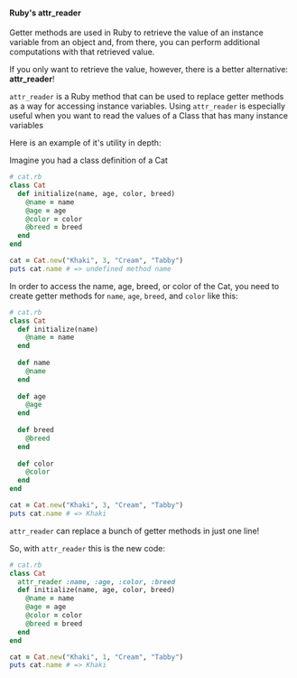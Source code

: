#### Ruby's attr_reader

Getter methods are used in Ruby to retrieve the value of an instance variable from an object and, from there, you can perform additional computations with that retrieved value. 

If you only want to retrieve the value, however, there is a better alternative: **attr_reader**!

`attr_reader` is a Ruby method that can be used to replace getter methods as a way for accessing instance variables. Using `attr_reader` is especially useful when you want to read the values of a Class that has many instance variables

Here is an example of it's utility in depth:

Imagine you had a class definition of a Cat

```Ruby
# cat.rb
class Cat
  def initialize(name, age, color, breed)
    @name = name
    @age = age
    @color = color
    @breed = breed
  end
end

cat = Cat.new("Khaki", 3, "Cream", "Tabby")
puts cat.name # => undefined method name

```

In order to access the name, age, breed, or color of the Cat, you need to create getter methods for `name`, `age`, `breed`, and `color` like this:

```Ruby
# cat.rb
class Cat
  def initialize(name)
    @name = name
  end
   
  def name
    @name
  end
  
  def age
    @age
  end
  
  def breed
    @breed
  end
  
  def color
    @color
  end
end

cat = Cat.new("Khaki", 3, "Cream", "Tabby")
puts cat.name # => Khaki

```

`attr_reader` can replace a bunch of getter methods in just one line!

So, with `attr_reader` this is the new code:

```Ruby
# cat.rb
class Cat
  attr_reader :name, :age, :color, :breed
  def initialize(name, age, color, breed)
    @name = name
    @age = age
    @color = color
    @breed = breed
  end
end

cat = Cat.new("Khaki", 1, "Cream", "Tabby")
puts cat.name # => Khaki

```
